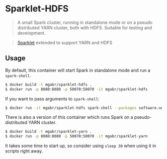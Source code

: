 # Sparklet-HDFS
> A small Spark cluster, running in standalone mode or on a pseudo distributed YARN cluster, both with HDFS. 
Suitable for testing and development.

> [Sparklet](https://github.com/unchartedsoftware/sparklet) extended to support YARN and HDFS

## Usage

By default, this container will start Spark in standalone mode and run a `spark-shell`.

```bash
$ docker build -t mgabr/sparklet-hdfs .
$ docker run -p 8080:8080 -p 50070:50070 -it mgabr/sparklet-hdfs
```

If you want to pass arguments to `spark-shell`:

```bash
$ docker run -it mgabr/sparklet-hdfs spark-shell --packages software.uncharted.sparkpipe:sparkpipe-core:1.1.0
```

There is also a version of this container which runs Spark on a pseudo-distributed YARN cluster.

```bash
$ docker build -t mgabr/sparklet-yarn .
$ docker run -p 8080:8080 -p 50070:50070 -it mgabr/sparklet-yarn
```

It takes some time to start up, so consider using `sleep 30` when using it in scripts right away.
